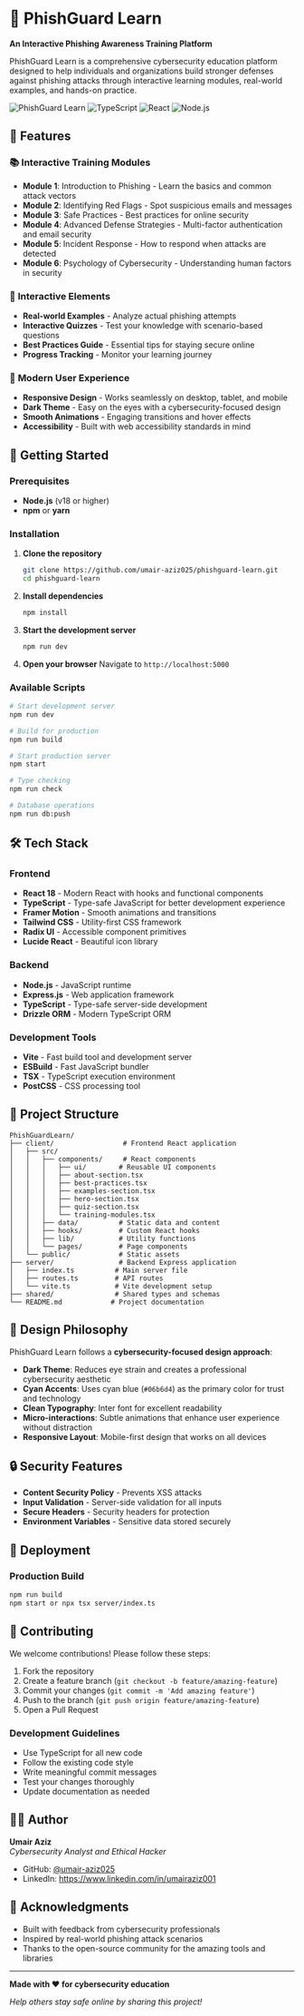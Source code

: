 # 🎣 PhishGuard Learn

**An Interactive Phishing Awareness Training Platform**

PhishGuard Learn is a comprehensive cybersecurity education platform designed to help individuals and organizations build stronger defenses against phishing attacks through interactive learning modules, real-world examples, and hands-on practice.

![PhishGuard Learn](https://img.shields.io/badge/Status-Active-brightgreen)
![TypeScript](https://img.shields.io/badge/TypeScript-007ACC?logo=typescript&logoColor=white)
![React](https://img.shields.io/badge/React-20232A?logo=react&logoColor=61DAFB)
![Node.js](https://img.shields.io/badge/Node.js-339933?logo=nodedotjs&logoColor=white)

## 🌟 Features

### 📚 **Interactive Training Modules**
- **Module 1**: Introduction to Phishing - Learn the basics and common attack vectors
- **Module 2**: Identifying Red Flags - Spot suspicious emails and messages
- **Module 3**: Safe Practices - Best practices for online security
- **Module 4**: Advanced Defense Strategies - Multi-factor authentication and email security
- **Module 5**: Incident Response - How to respond when attacks are detected
- **Module 6**: Psychology of Cybersecurity - Understanding human factors in security

### 🎯 **Interactive Elements**
- **Real-world Examples** - Analyze actual phishing attempts
- **Interactive Quizzes** - Test your knowledge with scenario-based questions
- **Best Practices Guide** - Essential tips for staying secure online
- **Progress Tracking** - Monitor your learning journey

### 🎨 **Modern User Experience**
- **Responsive Design** - Works seamlessly on desktop, tablet, and mobile
- **Dark Theme** - Easy on the eyes with a cybersecurity-focused design
- **Smooth Animations** - Engaging transitions and hover effects
- **Accessibility** - Built with web accessibility standards in mind

## 🚀 Getting Started

### Prerequisites
- **Node.js** (v18 or higher)
- **npm** or **yarn**

### Installation

1. **Clone the repository**
   ```bash
   git clone https://github.com/umair-aziz025/phishguard-learn.git
   cd phishguard-learn
   ```

2. **Install dependencies**
   ```bash
   npm install
   ```

3. **Start the development server**
   ```bash
   npm run dev
   ```

4. **Open your browser**
   Navigate to `http://localhost:5000`

### Available Scripts

```bash
# Start development server
npm run dev

# Build for production
npm run build

# Start production server
npm start

# Type checking
npm run check

# Database operations
npm run db:push
```

## 🛠️ Tech Stack

### **Frontend**
- **React 18** - Modern React with hooks and functional components
- **TypeScript** - Type-safe JavaScript for better development experience
- **Framer Motion** - Smooth animations and transitions
- **Tailwind CSS** - Utility-first CSS framework
- **Radix UI** - Accessible component primitives
- **Lucide React** - Beautiful icon library

### **Backend**
- **Node.js** - JavaScript runtime
- **Express.js** - Web application framework
- **TypeScript** - Type-safe server-side development
- **Drizzle ORM** - Modern TypeScript ORM

### **Development Tools**
- **Vite** - Fast build tool and development server
- **ESBuild** - Fast JavaScript bundler
- **TSX** - TypeScript execution environment
- **PostCSS** - CSS processing tool

## 📁 Project Structure

```
PhishGuardLearn/
├── client/                 # Frontend React application
│   ├── src/
│   │   ├── components/     # React components
│   │   │   ├── ui/        # Reusable UI components
│   │   │   ├── about-section.tsx
│   │   │   ├── best-practices.tsx
│   │   │   ├── examples-section.tsx
│   │   │   ├── hero-section.tsx
│   │   │   ├── quiz-section.tsx
│   │   │   └── training-modules.tsx
│   │   ├── data/          # Static data and content
│   │   ├── hooks/         # Custom React hooks
│   │   ├── lib/           # Utility functions
│   │   └── pages/         # Page components
│   └── public/            # Static assets
├── server/                # Backend Express application
│   ├── index.ts          # Main server file
│   ├── routes.ts         # API routes
│   └── vite.ts           # Vite development setup
├── shared/               # Shared types and schemas
└── README.md            # Project documentation
```

## 🎨 Design Philosophy

PhishGuard Learn follows a **cybersecurity-focused design approach**:

- **Dark Theme**: Reduces eye strain and creates a professional cybersecurity aesthetic
- **Cyan Accents**: Uses cyan blue (`#06b6d4`) as the primary color for trust and technology
- **Clean Typography**: Inter font for excellent readability
- **Micro-interactions**: Subtle animations that enhance user experience without distraction
- **Responsive Layout**: Mobile-first design that works on all devices

## 🔒 Security Features

- **Content Security Policy** - Prevents XSS attacks
- **Input Validation** - Server-side validation for all inputs
- **Secure Headers** - Security headers for protection
- **Environment Variables** - Sensitive data stored securely

## 🚀 Deployment

### Production Build
```bash
npm run build
npm start or npx tsx server/index.ts
```

## 🤝 Contributing

We welcome contributions! Please follow these steps:

1. Fork the repository
2. Create a feature branch (`git checkout -b feature/amazing-feature`)
3. Commit your changes (`git commit -m 'Add amazing feature'`)
4. Push to the branch (`git push origin feature/amazing-feature`)
5. Open a Pull Request

### Development Guidelines
- Use TypeScript for all new code
- Follow the existing code style
- Write meaningful commit messages
- Test your changes thoroughly
- Update documentation as needed

## 👨‍💻 Author

**Umair Aziz**  
*Cybersecurity Analyst and Ethical Hacker*

- GitHub: [@umair-aziz025](https://github.com/umair-aziz025)
- LinkedIn: https://www.linkedin.com/in/umairaziz001

## 🙏 Acknowledgments

- Built with feedback from cybersecurity professionals
- Inspired by real-world phishing attack scenarios
- Thanks to the open-source community for the amazing tools and libraries

---

**Made with ❤️ for cybersecurity education**

*Help others stay safe online by sharing this project!*
